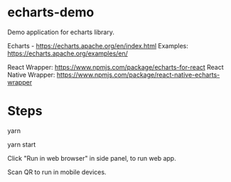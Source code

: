 # echarts-demo
Demo application for echarts library.

Echarts - https://echarts.apache.org/en/index.html
Examples: https://echarts.apache.org/examples/en/

React Wrapper: https://www.npmjs.com/package/echarts-for-react
React Native Wrapper: https://www.npmjs.com/package/react-native-echarts-wrapper

# Steps

yarn

yarn start

Click "Run in web browser" in side panel, to run web app.

Scan QR to run in mobile devices. 
